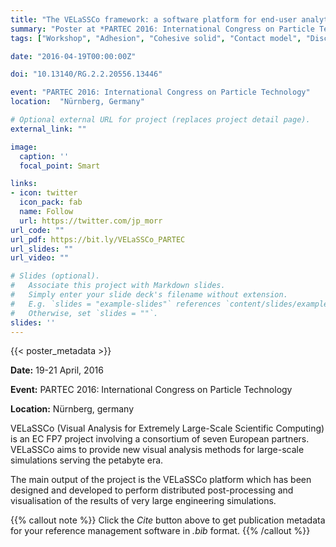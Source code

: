 ```yaml
---
title: "The VELaSSCo framework: a software platform for end-user analytics and visualization of large simulation datasets"
summary: "Poster at *PARTEC 2016: International Congress on Particle Technology*"
tags: ["Workshop", "Adhesion", "Cohesive solid", "Contact model", "Discrete element method", "DEM", "Granular material", "contact"]

date: "2016-04-19T00:00:00Z"

doi: "10.13140/RG.2.2.20556.13446"

event: "PARTEC 2016: International Congress on Particle Technology"
location:  "Nürnberg, Germany"

# Optional external URL for project (replaces project detail page).
external_link: ""

image:
  caption: ''
  focal_point: Smart

links:
- icon: twitter
  icon_pack: fab
  name: Follow
  url: https://twitter.com/jp_morr
url_code: ""
url_pdf: https://bit.ly/VELaSSCo_PARTEC
url_slides: ""
url_video: ""

# Slides (optional).
#   Associate this project with Markdown slides.
#   Simply enter your slide deck's filename without extension.
#   E.g. `slides = "example-slides"` references `content/slides/example-slides.md`.
#   Otherwise, set `slides = ""`.
slides: ''
---
```


{{< poster_metadata >}}

**Date:** 19-21 April, 2016

**Event:** PARTEC 2016: International Congress on Particle Technology

**Location:** Nürnberg, germany

VELaSSCo (Visual Analysis for Extremely Large-Scale Scientific Computing) is an EC FP7 project involving a consortium of seven European partners. 
VELaSSCo aims to provide new visual analysis methods for large-scale simulations serving the petabyte era. 

The main output of the project is the VELaSSCo platform which has been designed and developed to perform distributed post-processing and visualisation of the results of very large engineering simulations.

{{% callout note %}}
Click the *Cite* button above to get publication metadata for your reference management software in *.bib* format.
{{% /callout %}}

